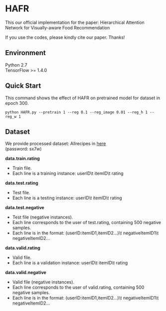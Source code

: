# HAFR
This our official implementation for the paper: Hierarchical Attention Network for Visually-aware
Food Recommendation

If you use the codes, please kindly cite our paper. Thanks!

## Environment
Python 2.7 <br>
TensorFlow >= 1.4.0

## Quick Start
This command shows the effect of HAFR on pretrained model for dataset in epoch 300. <br>
```
python HAFR.py --pretrain 1 --reg 0.1 --reg_image 0.01 --reg_h 1 --reg_w 1 
```

## Dataset
We provide processed dataset: Allrecipes in [here](https://pan.baidu.com/s/1-CNkfmHL9kojlE1jIa3bJQ&shfl=sharepset) <br> (password: sx7w)

**data.train.rating** 
* Train file.
* Each line is a training instance: userID\t itemID\t rating

**data.test.rating**
* Test file.
* Each line is a testing instance: userID\t itemID\t rating

**data.test.negative**
* Test file (negative instances).
* Each line corresponds to the user of test.rating, containing 500 negative samples.
* Each line is in the format: (userID:itemID1,itemID2...)\t negativeItemID1\t negativeItemID2...

**data.valid.rating**
* Valid file.
* Each line is a validation instance: userID\t itemID\t rating

**data.valid.negative**
* Valid file (negative instances).
* Each line corresponds to the user of valid.rating, containing 500 negative samples.
* Each line is in the format: (userID:itemID1,itemID2...)\t negativeItemID1\t negativeItemID2...
